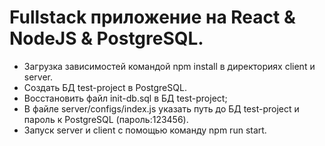 # Fullstack приложение на React & NodeJS & PostgreSQL.
  
- Загрузка зависимостей командой npm install в директориях client и server.
- Создать БД test-project в PostgreSQL.
- Восстановить файл init-db.sql в БД test-project;
- В файле server/configs/index.js указать путь до БД test-project и пароль к PostgreSQL (пароль:123456).
- Запуск server и client c помощью команду npm run start.

